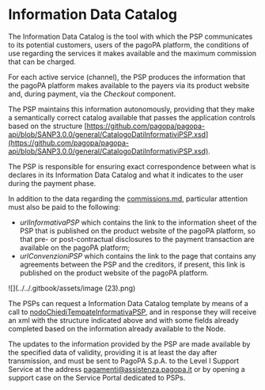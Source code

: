 # Information Data Catalog

The Information Data Catalog is the tool with which the PSP communicates to its potential customers, users of the pagoPA platform, the conditions of use regarding the services it makes available and the maximum commission that can be charged. 

For each active service (channel), the PSP produces the information that the pagoPA platform makes available to the payers via its product website and, during payment, via the _Checkout_ component. 

The PSP maintains this information autonomously, providing that they make a semantically correct catalog available that passes the application controls based on the structure [https://github.com/pagopa/pagopa-api/blob/SANP3.0.0/general/CatalogoDatiInformativiPSP.xsd](https://github.com/pagopa/pagopa-api/blob/SANP3.0.0/general/CatalogoDatiInformativiPSP.xsd).

The PSP is responsible for ensuring exact correspondence between what is declares in its Information Data Catalog and what it indicates to the user during the payment phase.

In addition to the data regarding the [commissions.md](../commissions.md "mention"), particular attention must also be paid to the following:

* _urlInformativaPSP_ which contains the link to the information sheet of the PSP that is published on the product website of the pagoPA platform, so that pre- or post-contractual disclosures to the payment transaction are available on the pagoPA platform;
* _urlConvenzioniPSP_ which contains the link to the page that contains any agreements between the PSP and the creditors, if present, this link is published on the product website of the pagoPA platform.

![](../../.gitbook/assets/image (23).png)

The PSPs can request a Information Data Catalog template by means of a call to [nodoChiediTempateInformativaPSP](../../appendices/primitive.md#nodochieditemplateinformativapsp), and in response they will receive an xml with the structure indicated above and with some fields already completed based on the information already available to the Node.

The updates to the information provided by the PSP are made available by the specified data of validity, providing it is at least the day after transmission, and must be sent to PagoPA S.p.A. to the Level I Support Service at the address [pagamenti@assistenza.pagopa.it](mailto:pagamenti@assistenza.pagopa.it) or by opening a support case on the Service Portal dedicated to PSPs.